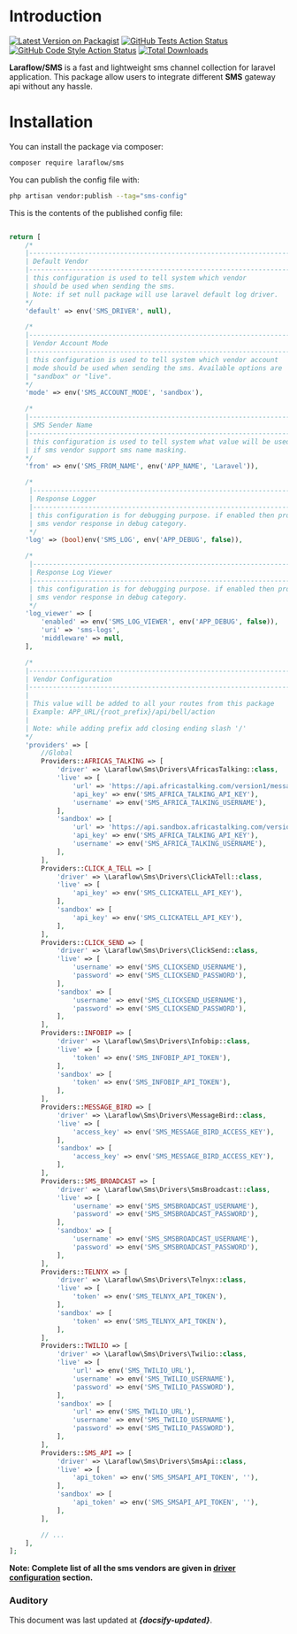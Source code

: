 # Introduction

[![Latest Version on Packagist](https://img.shields.io/packagist/v/laraflow/sms.svg?style=flat-square)](https://packagist.org/packages/laraflow/sms)
[![GitHub Tests Action Status](https://img.shields.io/github/actions/workflow/status/laraflow/sms/run-tests.yml?branch=main&label=tests&style=flat-square)](https://github.com/laraflow/sms/actions?query=workflow%3Arun-tests+branch%3Amain)
[![GitHub Code Style Action Status](https://img.shields.io/github/actions/workflow/status/laraflow/sms/fix-php-code-style-issues.yml?branch=main&label=code%20style&style=flat-square)](https://github.com/laraflow/sms/actions?query=workflow%3A"Fix+PHP+code+style+issues"+branch%3Amain)
[![Total Downloads](https://img.shields.io/packagist/dt/laraflow/sms.svg?style=flat-square)](https://packagist.org/packages/laraflow/sms)

**Laraflow/SMS** is a fast and lightweight sms channel collection for laravel application. This package allow users to integrate different **SMS** gateway api without any hassle.

# Installation

You can install the package via composer:

```bash
composer require laraflow/sms
```

You can publish the config file with:

```bash
php artisan vendor:publish --tag="sms-config"
```

This is the contents of the published config file:

```php

return [
    /*
    |--------------------------------------------------------------------------
    | Default Vendor
    |--------------------------------------------------------------------------
    | this configuration is used to tell system which vendor
    | should be used when sending the sms.
    | Note: if set null package will use laravel default log driver.
    */
    'default' => env('SMS_DRIVER', null),

    /*
    |--------------------------------------------------------------------------
    | Vendor Account Mode
    |--------------------------------------------------------------------------
    | this configuration is used to tell system which vendor account
    | mode should be used when sending the sms. Available options are
    | "sandbox" or "live".
    */
    'mode' => env('SMS_ACCOUNT_MODE', 'sandbox'),

    /*
    |--------------------------------------------------------------------------
    | SMS Sender Name
    |--------------------------------------------------------------------------
    | this configuration is used to tell system what value will be used
    | if sms vendor support sms name masking.
    */
    'from' => env('SMS_FROM_NAME', env('APP_NAME', 'Laravel')),

    /*
     |--------------------------------------------------------------------------
     | Response Logger
     |--------------------------------------------------------------------------
     | this configuration is for debugging purpose. if enabled then program will log
     | sms vendor response in debug category.
     */
    'log' => (bool)env('SMS_LOG', env('APP_DEBUG', false)),

    /*
     |--------------------------------------------------------------------------
     | Response Log Viewer
     |--------------------------------------------------------------------------
     | this configuration is for debugging purpose. if enabled then program will log
     | sms vendor response in debug category.
     */
    'log_viewer' => [
        'enabled' => env('SMS_LOG_VIEWER', env('APP_DEBUG', false)),
        'uri' => 'sms-logs',
        'middleware' => null,
    ],

    /*
    |--------------------------------------------------------------------------
    | Vendor Configuration
    |--------------------------------------------------------------------------
    |
    | This value will be added to all your routes from this package
    | Example: APP_URL/{root_prefix}/api/bell/action
    |
    | Note: while adding prefix add closing ending slash '/'
    */
    'providers' => [
        //Global
        Providers::AFRICAS_TALKING => [
            'driver' => \Laraflow\Sms\Drivers\AfricasTalking::class,
            'live' => [
                'url' => 'https://api.africastalking.com/version1/messaging',
                'api_key' => env('SMS_AFRICA_TALKING_API_KEY'),
                'username' => env('SMS_AFRICA_TALKING_USERNAME'),
            ],
            'sandbox' => [
                'url' => 'https://api.sandbox.africastalking.com/version1/messaging',
                'api_key' => env('SMS_AFRICA_TALKING_API_KEY'),
                'username' => env('SMS_AFRICA_TALKING_USERNAME'),
            ],
        ],
        Providers::CLICK_A_TELL => [
            'driver' => \Laraflow\Sms\Drivers\ClickATell::class,
            'live' => [
                'api_key' => env('SMS_CLICKATELL_API_KEY'),
            ],
            'sandbox' => [
                'api_key' => env('SMS_CLICKATELL_API_KEY'),
            ],
        ],
        Providers::CLICK_SEND => [
            'driver' => \Laraflow\Sms\Drivers\ClickSend::class,
            'live' => [
                'username' => env('SMS_CLICKSEND_USERNAME'),
                'password' => env('SMS_CLICKSEND_PASSWORD'),
            ],
            'sandbox' => [
                'username' => env('SMS_CLICKSEND_USERNAME'),
                'password' => env('SMS_CLICKSEND_PASSWORD'),
            ],
        ],
        Providers::INFOBIP => [
            'driver' => \Laraflow\Sms\Drivers\Infobip::class,
            'live' => [
                'token' => env('SMS_INFOBIP_API_TOKEN'),
            ],
            'sandbox' => [
                'token' => env('SMS_INFOBIP_API_TOKEN'),
            ],
        ],
        Providers::MESSAGE_BIRD => [
            'driver' => \Laraflow\Sms\Drivers\MessageBird::class,
            'live' => [
                'access_key' => env('SMS_MESSAGE_BIRD_ACCESS_KEY'),
            ],
            'sandbox' => [
                'access_key' => env('SMS_MESSAGE_BIRD_ACCESS_KEY'),
            ],
        ],
        Providers::SMS_BROADCAST => [
            'driver' => \Laraflow\Sms\Drivers\SmsBroadcast::class,
            'live' => [
                'username' => env('SMS_SMSBROADCAST_USERNAME'),
                'password' => env('SMS_SMSBROADCAST_PASSWORD'),
            ],
            'sandbox' => [
                'username' => env('SMS_SMSBROADCAST_USERNAME'),
                'password' => env('SMS_SMSBROADCAST_PASSWORD'),
            ],
        ],
        Providers::TELNYX => [
            'driver' => \Laraflow\Sms\Drivers\Telnyx::class,
            'live' => [
                'token' => env('SMS_TELNYX_API_TOKEN'),
            ],
            'sandbox' => [
                'token' => env('SMS_TELNYX_API_TOKEN'),
            ],
        ],
        Providers::TWILIO => [
            'driver' => \Laraflow\Sms\Drivers\Twilio::class,
            'live' => [
                'url' => env('SMS_TWILIO_URL'),
                'username' => env('SMS_TWILIO_USERNAME'),
                'password' => env('SMS_TWILIO_PASSWORD'),
            ],
            'sandbox' => [
                'url' => env('SMS_TWILIO_URL'),
                'username' => env('SMS_TWILIO_USERNAME'),
                'password' => env('SMS_TWILIO_PASSWORD'),
            ],
        ],
        Providers::SMS_API => [
            'driver' => \Laraflow\Sms\Drivers\SmsApi::class,
            'live' => [
                'api_token' => env('SMS_SMSAPI_API_TOKEN', ''),
            ],
            'sandbox' => [
                'api_token' => env('SMS_SMSAPI_API_TOKEN', ''),
            ],
        ],

        // ...
    ],
];

```


**Note: Complete list of all the sms vendors are given in [driver configuration](#/CONFIGURATION?id=driver-configuration) section.**


### Auditory

This document was last updated at <strong><i>{docsify-updated}</i></strong>.
